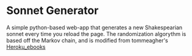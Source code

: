 # Sonnet Generator

A simple python-based web-app that generates a new Shakespearian sonnet every time you reload the page. The randomization
algorythm is based off the Markov chain, and is modified from tommeagher's [Heroku_ebooks](https://github.com/tommeagher/heroku_ebooks)
